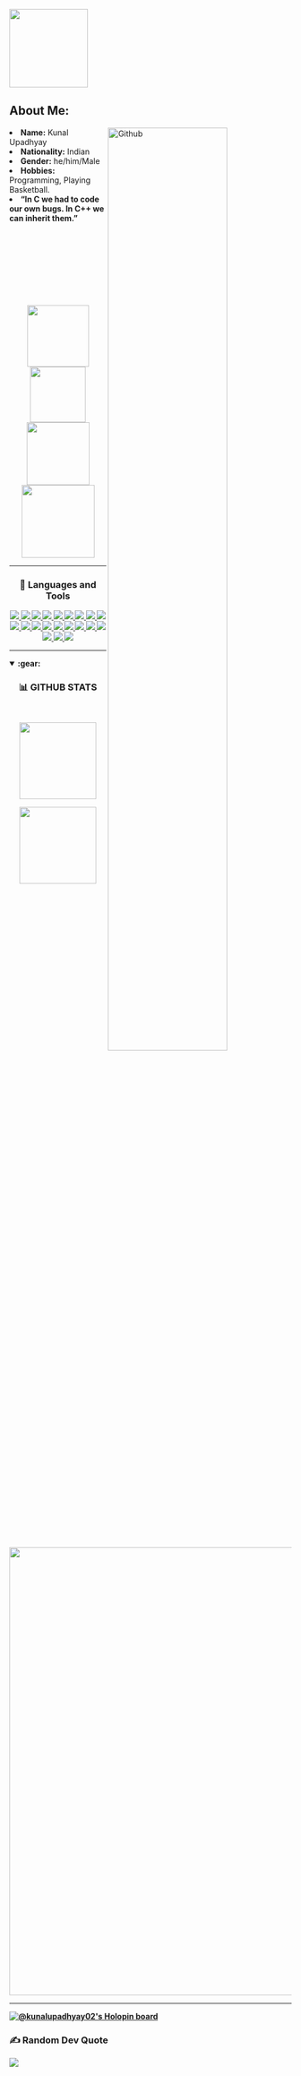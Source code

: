 <p>
    <img width="140" src="https://visitcount.itsvg.in/api?id=KunalUpadhyay02&icon=2&color=6)](https://visitcount.itsvg.in">
</p>
<!-- About me -->
<h2>About Me:</h2>
<img width="65%" align="right" alt="Github" src="https://raw.githubusercontent.com/onimur/.github/master/.resources/git-header.svg" />
<li>
<b>Name:</b> Kunal Upadhyay</li>
<li>
<b>Nationality:</b> Indian 
</li>
<li>
<b>Gender:</b> he/him/Male
</li>
<li>
<b>Hobbies:</b> Programming, Playing Basketball.
</li>
<li>
<b>“In C we had to code our own bugs. In C++ we can inherit them.”
</li>
<br>
<br>
<br>
<br>
<br>
<!-- About end -->



<!-- Social media links -->
  
  
  <br><br>
  <p align="center">
  <!-- <a href=""><img src="https://img.shields.io/badge/Discord-%237289DA.svg?logo=discord&logoColor=white"></a> -->
  <a href="https://www.linkedin.com/in/kunal-upadhyay02/"><img width="110" src="https://img.shields.io/badge/LinkedIn-%230077B5.svg?logo=linkedin&logoColor=white"></a>
  <a href="https://twitter.com/kunal2upadhyay"><img width="99" src="https://img.shields.io/badge/Twitter-%231DA1F2.svg?logo=Twitter&logoColor=white"></a>
  <a href="https://www.youtube.com/channel/UCS89htOK4fwY9dJmeB0mZ4w"><img width="112" src="https://img.shields.io/badge/YouTube-%23FF0000.svg?logo=YouTube&logoColor=white"></a>
  <a href="https://github.com/KunalUpadhyay02"><img width="130" src="https://img.shields.io/github/followers/KunalUpadhyay02?label=follow&style=social"></a>
  </p>
  
  
 <!--Social media links end-->


 <!--skills start -->


<hr>
<h3 align="center">🔧  Languages and Tools</h3>
<p align="center">
  <a href="">
    <img src="https://img.shields.io/badge/c-%2300599C.svg?style=for-the-badge&logo=c&logoColor=white">
  </a>
  <a href="">
    <img src="https://img.shields.io/badge/c++-%2300599C.svg?style=for-the-badge&logo=c%2B%2B&logoColor=white">
  </a>
  <a href="">
    <img src="https://img.shields.io/badge/css3-%231572B6.svg?style=for-the-badge&logo=css3&logoColor=white">
  </a>
  <a href="">
    <img src="https://img.shields.io/badge/html5-%23E34F26.svg?style=for-the-badge&logo=html5&logoColor=white">
  </a>
  <a href="">
    <img src="https://img.shields.io/badge/javascript-%23323330.svg?style=for-the-badge&logo=javascript&logoColor=%23F7DF1E">
  </a>
<!--   <a href="">
    <img src="https://img.shields.io/badge/python-3670A0?style=for-the-badge&logo=python&logoColor=ffdd54">
  </a> -->
  <a href="">
    <img src="https://img.shields.io/badge/Google%20Cloud-%234285F4.svg?style=for-the-badge&logo=google-cloud&logoColor=white">
  </a>
  <a href="">
    <img src="https://img.shields.io/badge/bootstrap-%23563D7C.svg?style=for-the-badge&logo=bootstrap&logoColor=white">
  </a>
  <a href="">
    <img src="https://img.shields.io/badge/express.js-%23404d59.svg?style=for-the-badge&logo=express&logoColor=%2361DAFB">
  </a>
  <a href="">
    <img src="https://img.shields.io/badge/react-%2320232a.svg?style=for-the-badge&logo=react&logoColor=%2361DAFB">
  </a>
  <a href="">
    <img src="https://img.shields.io/badge/node.js-6DA55F?style=for-the-badge&logo=node.js&logoColor=white">
  </a>
  <a href="">
    <img src="https://img.shields.io/badge/MongoDB-%234ea94b.svg?style=for-the-badge&logo=mongodb&logoColor=white">
  </a>
  <a href="">
    <img src="https://img.shields.io/badge/GitHub-%23121011.svg?style=for-the-badge&logo=github&logoColor=white">
  </a>
  <a href="">
    <img src="https://img.shields.io/badge/mysql-%2300f.svg?style=for-the-badge&logo=mysql&logoColor=white">
  </a>
  <a href="">
    <img src="https://img.shields.io/badge/figma-%23F24E1E.svg?style=for-the-badge&logo=figma&logoColor=white">
  </a>
  <a href="">
    <img src="https://img.shields.io/badge/Canva-%2300C4CC.svg?style=for-the-badge&logo=Canva&logoColor=white">
  </a>
  <a href="">
    <img src="https://img.shields.io/badge/adobeillustrator-%23FF9A00.svg?style=for-the-badge&logo=adobeillustrator&logoColor=white">
  </a>
  <a href="">
    <img src="https://img.shields.io/badge/adobephotoshop-%2331A8FF.svg?style=for-the-badge&logo=adobephotoshop&logoColor=white">
  </a>
  <a href="">
    <img src="https://img.shields.io/badge/Git-fc6d26?style=for-the-badge&logo=git&logoColor=white">
  </a>
  <a href="">
    <img src="https://img.shields.io/badge/Linux-FCC624?style=for-the-badge&logo=linux&logoColor=black">
  </a>
  <a href="">
    <img src="https://img.shields.io/badge/Notion-%23000000.svg?style=for-the-badge&logo=notion&logoColor=white">
  </a>
  <a href="">
    <img src="https://img.shields.io/badge/Postman-FF6C37?style=for-the-badge&logo=postman&logoColor=white">
  </a>
  </p>

 
 <!-- skills end -->


<!-- Stats Starts-->


<hr>
<details open="false">
  <summary><b>:gear:</b></summary>
  <h3 align="center">📊 GITHUB STATS</h3>
 <br/>
    <p align="center">
        <img height="137px" src="https://github-readme-stats.vercel.app/api?username=KunalUpadhyay02&theme=radical&hide_border=false&include_all_commits=true&count_private=true" />
    </p>
    <p align="center">
        <img height="137px" src="https://github-readme-streak-stats.herokuapp.com/?user=KunalUpadhyay02&theme=radical&hide_border=false" />
    </p>
<!--         <img height="137px" src="https://github-readme-stats.vercel.app/api/top-langs/?username=KunalUpadhyay02&theme=gruvbox&hide_border=false&include_all_commits=true&count_private=true&layout=compact" />
    </p> -->
<p align="center">
    <img width="800" src="https://github-readme-stats.vercel.app/api/top-langs/?username=KunalUpadhyay02&theme=radical&hide_border=false&include_all_commits=true&count_private=true&layout=compact">
</p>

</details>
<hr/>
<!-- Stats ends -->

[![@kunalupadhyay02's Holopin board](https://holopin.me/kunalupadhyay02)](https://holopin.io/@kunalupadhyay02)

### ✍️ Random Dev Quote
![](https://quotes-github-readme.vercel.app/api?type=horizontal&theme=radical)






